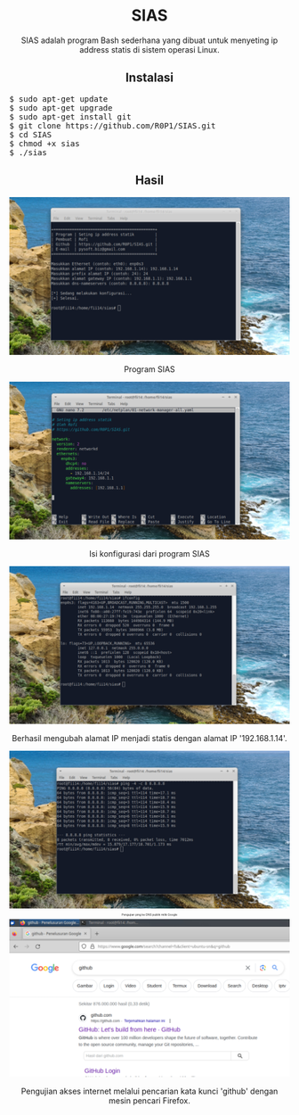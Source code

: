 <h1 align="center">SIAS</h1>
<p align="center">SIAS adalah program Bash sederhana yang dibuat untuk menyeting ip address statis di sistem operasi Linux.</p>
<h2 align="center">Instalasi</h2>
<pre>
$ sudo apt-get update
$ sudo apt-get upgrade
$ sudo apt-get install git
$ git clone https://github.com/R0P1/SIAS.git
$ cd SIAS
$ chmod +x sias
$ ./sias
</pre>
<h2 align="center">Hasil</h2>
<img src="https://github.com/R0P1/sias/blob/main/gambar/g1.jpg" />
<p align="center">Program SIAS</p>
<img src="https://github.com/R0P1/sias/blob/main/gambar/g2.jpg" />
<p align="center">Isi konfigurasi dari program SIAS</p>
<img src="https://github.com/R0P1/sias/blob/main/gambar/g3.jpg" />
<p align="center">Berhasil mengubah alamat IP menjadi statis dengan alamat IP '192.168.1.14'.</p>
<img src="https://github.com/R0P1/sias/blob/main/gambar/g4.jpg" />
<p style="font-size: 5px;" align="center">Pengujian ping ke DNS publik milik Google</p>
<img src="https://github.com/R0P1/sias/blob/main/gambar/g5.jpg" />
<p align="center">Pengujian akses internet melalui pencarian kata kunci 'github' dengan mesin pencari Firefox.
</p>
